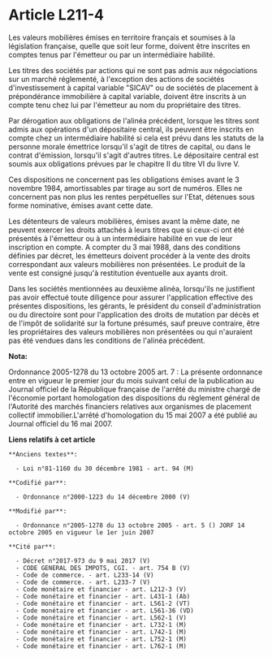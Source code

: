 # Article L211-4

Les valeurs mobilières émises en territoire français et soumises à la législation française, quelle que soit leur forme,
doivent être inscrites en comptes tenus par l'émetteur ou par un intermédiaire habilité.

Les titres des sociétés par actions qui ne sont pas admis aux négociations sur un marché réglementé, à l'exception des
actions de sociétés d'investissement à capital variable "SICAV" ou de sociétés de placement à prépondérance immobilière à
capital variable, doivent être inscrits à un compte tenu chez lui par l'émetteur au nom du propriétaire des titres.

Par dérogation aux obligations de l'alinéa précédent, lorsque les titres sont admis aux opérations d'un dépositaire central,
ils peuvent être inscrits en compte chez un intermédiaire habilité si cela est prévu dans les statuts de la personne morale
émettrice lorsqu'il s'agit de titres de capital, ou dans le contrat d'émission, lorsqu'il s'agit d'autres titres. Le
dépositaire central est soumis aux obligations prévues par le chapitre II du titre VI du livre V.

Ces dispositions ne concernent pas les obligations émises avant le 3 novembre 1984, amortissables par tirage au sort de
numéros. Elles ne concernent pas non plus les rentes perpétuelles sur l'Etat, détenues sous forme nominative, émises avant
cette date.

Les détenteurs de valeurs mobilières, émises avant la même date, ne peuvent exercer les droits attachés à leurs titres que si
ceux-ci ont été présentés à l'émetteur ou à un intermédiaire habilité en vue de leur inscription en compte. A compter du 3
mai 1988, dans des conditions définies par décret, les émetteurs doivent procéder à la vente des droits correspondant aux
valeurs mobilières non présentées. Le produit de la vente est consigné jusqu'à restitution éventuelle aux ayants droit.

Dans les sociétés mentionnées au deuxième alinéa, lorsqu'ils ne justifient pas avoir effectué toute diligence pour assurer
l'application effective des présentes dispositions, les gérants, le président du conseil d'administration ou du directoire
sont pour l'application des droits de mutation par décès et de l'impôt de solidarité sur la fortune présumés, sauf preuve
contraire, être les propriétaires des valeurs mobilières non présentées ou qui n'auraient pas été vendues dans les conditions
de l'alinéa précédent.

**Nota:**

Ordonnance 2005-1278 du 13 octobre 2005 art. 7 : La présente ordonnance entre en vigueur le premier jour du mois suivant
celui de la publication au Journal officiel de la République française de l'arrêté du ministre chargé de l'économie portant
homologation des dispositions du règlement général de l'Autorité des marchés financiers relatives aux organismes de placement
collectif immobilier.L'arrêté d'homologation du 15 mai 2007 a été publié au Journal officiel du 16 mai 2007.

**Liens relatifs à cet article**

	**Anciens textes**:

	  - Loi n°81-1160 du 30 décembre 1981 - art. 94 (M)

	**Codifié par**:

	  - Ordonnance n°2000-1223 du 14 décembre 2000 (V)

	**Modifié par**:

	  - Ordonnance n°2005-1278 du 13 octobre 2005 - art. 5 () JORF 14 octobre 2005 en vigueur le 1er juin 2007

	**Cité par**:

	  - Décret n°2017-973 du 9 mai 2017 (V)
	  - CODE GENERAL DES IMPOTS, CGI. - art. 754 B (V)
	  - Code de commerce. - art. L233-14 (V)
	  - Code de commerce. - art. L233-7 (V)
	  - Code monétaire et financier - art. L212-3 (V)
	  - Code monétaire et financier - art. L431-1 (Ab)
	  - Code monétaire et financier - art. L561-2 (VT)
	  - Code monétaire et financier - art. L561-36 (VD)
	  - Code monétaire et financier - art. L562-1 (V)
	  - Code monétaire et financier - art. L732-1 (M)
	  - Code monétaire et financier - art. L742-1 (M)
	  - Code monétaire et financier - art. L752-1 (M)
	  - Code monétaire et financier - art. L762-1 (M)
